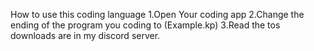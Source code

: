 How to use this coding language
1.Open Your coding app
2.Change the ending of the program you coding to (Example.kp)
3.Read the tos downloads are in my discord server.
